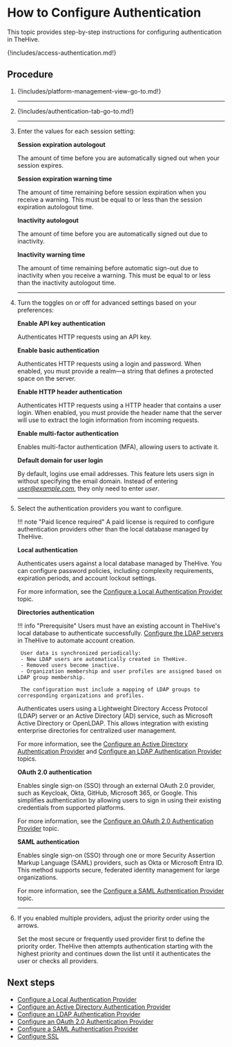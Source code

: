 # How to Configure Authentication

This topic provides step-by-step instructions for configuring authentication in TheHive.

{!includes/access-authentication.md!}

## Procedure

1. {!includes/platform-management-view-go-to.md!}

    ---

2. {!includes/authentication-tab-go-to.md!}

    ---

3. Enter the values for each session setting:

    **Session expiration autologout**

    The amount of time before you are automatically signed out when your session expires.

    **Session expiration warning time**

    The amount of time remaining before session expiration when you receive a warning. This must be equal to or less than the session expiration autologout time.

    **Inactivity autologout**

    The amount of time before you are automatically signed out due to inactivity.

    **Inactivity warning time**

    The amount of time remaining before automatic sign-out due to inactivity when you receive a warning. This must be equal to or less than the inactivity autologout time.

    ---

4. Turn the toggles on or off for advanced settings based on your preferences:

    **Enable API key authentication**

    Authenticates HTTP requests using an API key.

    **Enable basic authentication**

    Authenticates HTTP requests using a login and password. When enabled, you must provide a realm—a string that defines a protected space on the server.

    **Enable HTTP header authentication**

    Authenticates HTTP requests using a HTTP header that contains a user login. When enabled, you must provide the header name that the server will use to extract the login information from incoming requests.

    **Enable multi-factor authentication**

    Enables multi-factor authentication (MFA), allowing users to activate it.

    **Default domain for user login**

    By default, logins use email addresses. This feature lets users sign in without specifying the email domain. Instead of entering *user@example.com*, they only need to enter *user*.

    ---

5. Select the authentication providers you want to configure.

    !!! note "Paid licence required"
        A paid license is required to configure authentication providers other than the local database managed by TheHive.

    **Local authentication**

    Authenticates users against a local database managed by TheHive. You can configure password policies, including complexity requirements, expiration periods, and account lockout settings.

    For more information, see the [Configure a Local Authentication Provider](local.md) topic.

    **Directories authentication**

    !!! info "Prerequisite"
        Users must have an existing account in TheHive's local database to authenticate successfully. [Configure the LDAP servers](../../administration/ldap-server.md) in TheHive to automate account creation.
    
        User data is synchronized periodically:  
        - New LDAP users are automatically created in TheHive.  
        - Removed users become inactive.  
        - Organization membership and user profiles are assigned based on LDAP group membership.  
    
        The configuration must include a mapping of LDAP groups to corresponding organizations and profiles.

    Authenticates users using a Lightweight Directory Access Protocol (LDAP) server or an Active Directory (AD) service, such as Microsoft Active Directory or OpenLDAP. This allows integration with existing enterprise directories for centralized user management.

    For more information, see the [Configure an Active Directory Authentication Provider](ad.md) and [Configure an LDAP Authentication Provider](ldap.md) topics.

    **OAuth 2.0 authentication**

    Enables single sign-on (SSO) through an external OAuth 2.0 provider, such as Keycloak, Okta, GitHub, Microsoft 365, or Google. This simplifies authentication by allowing users to sign in using their existing credentials from supported platforms.

    For more information, see the [Configure an OAuth 2.0 Authentication Provider](oauth2.md) topic.

    **SAML authentication**

    Enables single sign-on (SSO) through one or more Security Assertion Markup Language (SAML) providers, such as Okta or Microsoft Entra ID. This method supports secure, federated identity management for large organizations.

    For more information, see the [Configure a SAML Authentication Provider](saml.md) topic.

    ---

6. If you enabled multiple providers, adjust the priority order using the arrows.
    
    Set the most secure or frequently used provider first to define the priority order. TheHive then attempts authentication starting with the highest priority and continues down the list until it authenticates the user or checks all providers.

## Next steps

* [Configure a Local Authentication Provider](local.md)
* [Configure an Active Directory Authentication Provider](ad.md)
* [Configure an LDAP Authentication Provider](ldap.md)
* [Configure an OAuth 2.0 Authentication Provider](oauth2.md)
* [Configure a SAML Authentication Provider](saml.md)
* [Configure SSL](ssl.md)